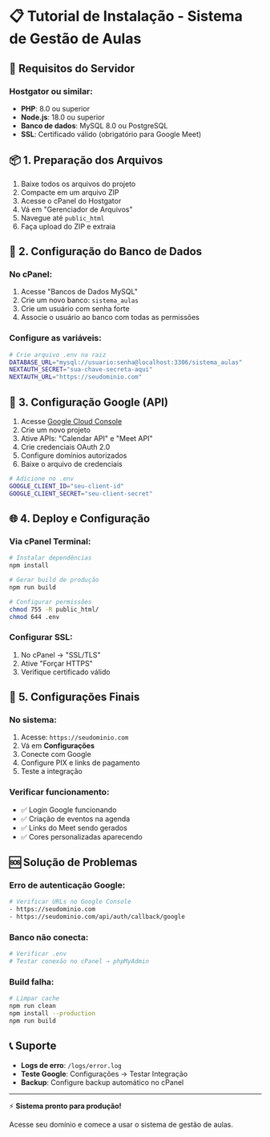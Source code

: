 # 📋 Tutorial de Instalação - Sistema de Gestão de Aulas

## 🚀 Requisitos do Servidor

### Hostgator ou similar:
- **PHP**: 8.0 ou superior
- **Node.js**: 18.0 ou superior 
- **Banco de dados**: MySQL 8.0 ou PostgreSQL
- **SSL**: Certificado válido (obrigatório para Google Meet)

## 📦 1. Preparação dos Arquivos

1. Baixe todos os arquivos do projeto
2. Compacte em um arquivo ZIP
3. Acesse o cPanel do Hostgator
4. Vá em "Gerenciador de Arquivos"
5. Navegue até `public_html`
6. Faça upload do ZIP e extraia

## 🔧 2. Configuração do Banco de Dados

### No cPanel:
1. Acesse "Bancos de Dados MySQL"
2. Crie um novo banco: `sistema_aulas`
3. Crie um usuário com senha forte
4. Associe o usuário ao banco com todas as permissões

### Configure as variáveis:
```bash
# Crie arquivo .env na raiz
DATABASE_URL="mysql://usuario:senha@localhost:3306/sistema_aulas"
NEXTAUTH_SECRET="sua-chave-secreta-aqui"
NEXTAUTH_URL="https://seudominio.com"
```

## 🔑 3. Configuração Google (API)

1. Acesse [Google Cloud Console](https://console.cloud.google.com)
2. Crie um novo projeto
3. Ative APIs: "Calendar API" e "Meet API"
4. Crie credenciais OAuth 2.0
5. Configure domínios autorizados
6. Baixe o arquivo de credenciais

```bash
# Adicione no .env
GOOGLE_CLIENT_ID="seu-client-id"
GOOGLE_CLIENT_SECRET="seu-client-secret"
```

## 🌐 4. Deploy e Configuração

### Via cPanel Terminal:
```bash
# Instalar dependências
npm install

# Gerar build de produção
npm run build

# Configurar permissões
chmod 755 -R public_html/
chmod 644 .env
```

### Configurar SSL:
1. No cPanel → "SSL/TLS"
2. Ative "Forçar HTTPS"
3. Verifique certificado válido

## 🔧 5. Configurações Finais

### No sistema:
1. Acesse: `https://seudominio.com`
2. Vá em **Configurações**
3. Conecte com Google
4. Configure PIX e links de pagamento
5. Teste a integração

### Verificar funcionamento:
- ✅ Login Google funcionando
- ✅ Criação de eventos na agenda
- ✅ Links do Meet sendo gerados
- ✅ Cores personalizadas aparecendo

## 🆘 Solução de Problemas

### Erro de autenticação Google:
```bash
# Verificar URLs no Google Console
- https://seudominio.com
- https://seudominio.com/api/auth/callback/google
```

### Banco não conecta:
```bash
# Verificar .env
# Testar conexão no cPanel → phpMyAdmin
```

### Build falha:
```bash
# Limpar cache
npm run clean
npm install --production
npm run build
```

## 📞 Suporte

- **Logs de erro**: `/logs/error.log`
- **Teste Google**: Configurações → Testar Integração
- **Backup**: Configure backup automático no cPanel

---

⚡ **Sistema pronto para produção!** 

Acesse seu domínio e comece a usar o sistema de gestão de aulas.